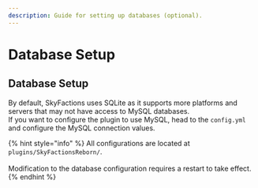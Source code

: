 ```yaml
---
description: Guide for setting up databases (optional).
---
```


# Database Setup

## Database Setup

By default, SkyFactions uses SQLite as it supports more platforms and servers that may not have access to MySQL databases.\
If you want to configure the plugin to use MySQL, head to the `config.yml` and configure the MySQL connection values.

{% hint style="info" %}
All configurations are located at `plugins/SkyFactionsReborn/`.\
\
Modification to the database configuration requires a restart to take effect.
{% endhint %}
